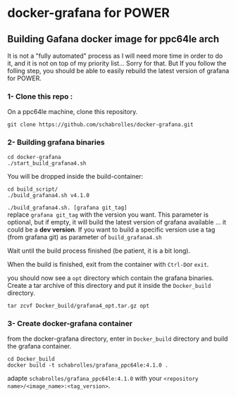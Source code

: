 # docker-grafana for POWER

## Building Gafana docker image for ppc64le arch
It is not a "fully automated" process as I will need more time in order to do it, and it is not on top of my priority list... Sorry for that.
But If you follow the folling step, you should be able to easily rebuild the latest version of grafana for POWER.

### 1- Clone this repo :
On a ppc64le machine, clone this repository.
```
git clone https://github.com/schabrolles/docker-grafana.git
```

### 2- Building grafana binaries
```
cd docker-grafana
./start_build_grafana4.sh
```

You will be dropped inside the build-container:
```
cd build_script/
./build_grafana4.sh v4.1.0
```
`./build_grafana4.sh. [grafana git_tag]`  
replace `grafana git_tag` with the version you want. This parameter is optional, but if empty, it will build the latest version of grafana available ... it could be a **dev version**. If you want to build a specific version use a tag (from grafana git) as parameter of `build_grafana4.sh`

Wait until the build process finished (be patient, it is a bit long).

When the build is finished, exit from the container with `Ctrl-D`or `exit`.

you should now see a `opt` directory which contain the grafana binaries. Create a tar archive of this directory and put it inside the `Docker_build` directory.
```
tar zcvf Docker_build/grafana4_opt.tar.gz opt
```

### 3- Create docker-grafana container
from the docker-grafana directory, enter in `Docker_build` directory and build the grafana container.
```
cd Docker_build
docker build -t schabrolles/grafana_ppc64le:4.1.0 .
```
adapte `schabrolles/grafana_ppc64le:4.1.0` with your `<repository name>/<image_name>:<tag_version>`.
